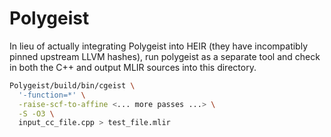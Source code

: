# Polygeist

In lieu of actually integrating Polygeist into HEIR (they have incompatibly
pinned upstream LLVM hashes), run polygeist as a separate tool and check in both
the C++ and output MLIR sources into this directory.

```bash
Polygeist/build/bin/cgeist \
  '-function=*' \
  -raise-scf-to-affine <... more passes ...> \
  -S -O3 \
  input_cc_file.cpp > test_file.mlir
```
